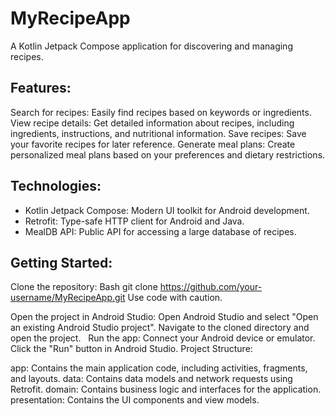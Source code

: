 # MyRecipeApp
A Kotlin Jetpack Compose application for discovering and managing recipes.

## Features:

Search for recipes: Easily find recipes based on keywords or ingredients.
View recipe details: Get detailed information about recipes, including ingredients, instructions, and nutritional information.
Save recipes: Save your favorite recipes for later reference.
Generate meal plans: Create personalized meal plans based on your preferences and dietary restrictions.
## Technologies:

- Kotlin Jetpack Compose: Modern UI toolkit for Android development.
- Retrofit: Type-safe HTTP client for Android and Java.
- MealDB API: Public API for accessing a large database of recipes.
  
## Getting Started:
Clone the repository:
Bash
git clone https://github.com/your-username/MyRecipeApp.git
Use code with caution.

Open the project in Android Studio:
Open Android Studio and select "Open an existing Android Studio project".
Navigate to the cloned directory and open the project.   
Run the app:
Connect your Android device or emulator.
Click the "Run" button in Android Studio.
Project Structure:

app: Contains the main application code, including activities, fragments, and layouts.
data: Contains data models and network requests using Retrofit.
domain: Contains business logic and interfaces for the application.
presentation: Contains the UI components and view models.
